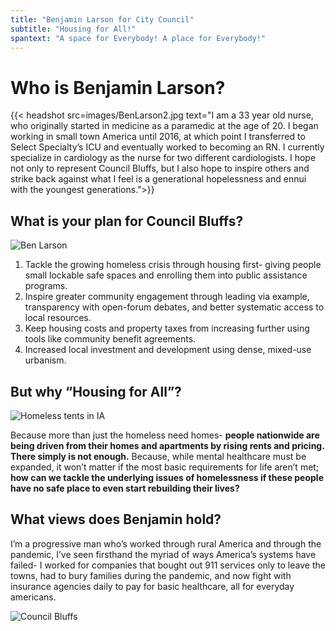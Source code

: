 ```yaml
---
title: "Benjamin Larson for City Council"
subtitle: "Housing for All!"
spantext: "A space for Everybody! A place for Everybody!"
---
```


# Who is Benjamin Larson?

{{< headshot src=images/BenLarson2.jpg text="I am a 33 year old nurse, who originally started in medicine as a paramedic at the age of 20. I began working in small town America until 2016, at which point I transferred to Select Specialty’s ICU and eventually worked to becoming an RN. I currently specialize in cardiology as the nurse for two different cardiologists. I hope not only to represent Council Bluffs, but I also hope to inspire others and strike back against what I feel is a generational hopelessness and ennui with the youngest generations.">}}

## What is your plan for Council Bluffs?

![Ben Larson](images/BenLarson.webp)

1. Tackle the growing homeless crisis through housing first- giving people small lockable safe spaces and enrolling them into public assistance programs.
2. Inspire greater community engagement through leading via example, transparency with open-forum debates, and better systematic access to local resources.
3. Keep housing costs and property taxes from increasing further using tools like community benefit agreements.
4. Increased local investment and development using dense, mixed-use urbanism.

## But why “Housing for All”?

![Homeless tents in IA](images/homeless.webp)

Because more than just the homeless need homes- **people nationwide are being driven from their homes and apartments by rising rents and pricing. There simply is not enough.**
Because, while mental healthcare must be expanded, it won’t matter if the most basic requirements for life aren’t met; **how can we tackle the underlying issues of homelessness if these people have no safe place to even start rebuilding their lives?**

## What views does Benjamin hold?

I’m a progressive man who’s worked through rural America and through the pandemic, I’ve seen firsthand the myriad of ways America’s systems have failed- I worked for companies that bought out 911 services only to leave the towns, had to bury families during the pandemic, and now fight with insurance agencies daily to pay for basic healthcare, all for everyday americans.

![Council Bluffs](images/BenLarson3.jpg)
